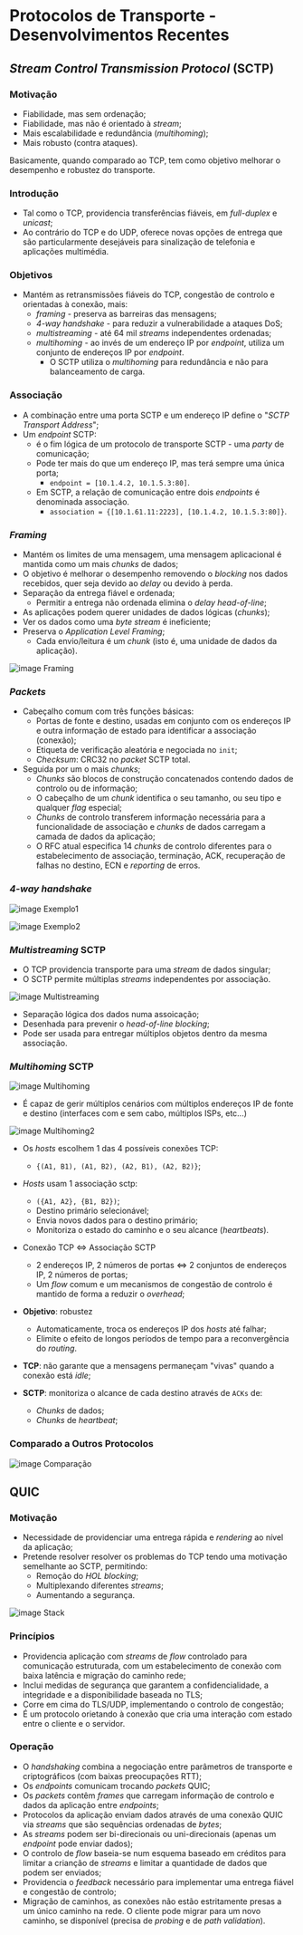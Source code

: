 # Protocolos de Transporte - Desenvolvimentos Recentes

## *Stream Control Transmission Protocol* (SCTP)

### Motivação

- Fiabilidade, mas sem ordenação;
- Fiabilidade, mas não é orientado à *stream*;
- Mais escalabilidade e redundância (*multihoming*);
- Mais robusto (contra ataques).

Basicamente, quando comparado ao TCP, tem como objetivo melhorar o desempenho e robustez do transporte.

### Introdução

- Tal como o TCP, providencia transferências fiáveis, em *full-duplex* e *unicast*;
- Ao contrário do TCP e do UDP, oferece novas opções de entrega que são particularmente desejáveis para sinalização de telefonia e aplicações multimédia.

### Objetivos

- Mantém as retransmissões fiáveis do TCP, congestão de controlo e orientadas à conexão, mais:
  - *framing* - preserva as barreiras das mensagens;
  - *4-way handshake* - para reduzir a vulnerabilidade a ataques DoS;
  - *multistreaming* - até 64 mil *streams* independentes ordenadas;
  - *multihoming* - ao invés de um endereço IP por *endpoint*, utiliza um conjunto de endereços IP por *endpoint*.
    - O SCTP utiliza o *multihoming* para redundância e não para balanceamento de carga.

### Associação

- A combinação entre uma porta SCTP e um endereço IP define o "*SCTP Transport Address*";
- Um *endpoint* SCTP:
  - é o fim lógica de um protocolo de transporte SCTP - uma *party* de comunicação;
  - Pode ter mais do que um endereço IP, mas terá sempre uma única porta;
    - `endpoint = [10.1.4.2, 10.1.5.3:80]`.
  - Em SCTP, a relação de comunicação entre dois *endpoints* é denominada associação.
    - `association = {[10.1.61.11:2223], [10.1.4.2, 10.1.5.3:80]}`.

### *Framing*

- Mantém os limites de uma mensagem, uma mensagem aplicacional é mantida como um mais *chunks* de dados;
- O objetivo é melhorar o desempenho removendo o *blocking* nos dados recebidos, quer seja devido ao *delay* ou devido à perda.
- Separação da entrega fiável e ordenada;
  - Permitir a entrega não ordenada elimina o *delay head-of-line*;
- As aplicações podem querer unidades de dados lógicas (*chunks*);
- Ver os dados como uma *byte stream* é ineficiente;
- Preserva o *Application Level Framing*;
  - Cada envio/leitura é um *chunk* (isto é, uma unidade de dados da aplicação).

![image Framing](images/sctp_framing.png)

### *Packets*

- Cabeçalho comum com três funções básicas:
  - Portas de fonte e destino, usadas em conjunto com os endereços IP e outra informação de estado para identificar a associação (conexão);
  - Etiqueta de verificação aleatória e negociada no `init`;
  - *Checksum*: CRC32 no *packet* SCTP total.
- Seguida por um o mais *chunks*;
  - *Chunks* são blocos de construção concatenados contendo dados de controlo ou de informação;
  - O cabeçalho de um *chunk* identifica o seu tamanho, ou seu tipo e qualquer *flag* especial;
  - *Chunks* de controlo transferem informação necessária para a funcionalidade de associação e *chunks* de dados carregam a camada de dados da aplicação;
  - O RFC atual especifica 14 *chunks* de controlo diferentes para o estabelecimento de associação, terminação, ACK, recuperação de falhas no destino, ECN e *reporting* de erros.

### *4-way handshake*

![image Exemplo1](images/4way_handshake_1.png)

![image Exemplo2](images/4way_handshake_2.png)

### *Multistreaming* SCTP

- O TCP providencia transporte para uma *stream* de dados singular;
- O SCTP permite múltiplas *streams* independentes por associação.

![image Multistreaming](images/sctp_multistreaming.png)

- Separação lógica dos dados numa assoicação;
- Desenhada para prevenir o *head-of-line blocking*;
- Pode ser usada para entregar múltiplos objetos dentro da mesma associação.

### *Multihoming* SCTP

![image Multihoming](images/sctp_multihoming.png)

- É capaz de gerir múltiplos cenários com múltiplos endereços IP de fonte e destino (interfaces com e sem cabo, múltiplos ISPs, etc...)

![image Multihoming2](images/sctp_multihoming2.png)

- Os *hosts* escolhem 1 das 4 possíveis conexões TCP:
  - `{(A1, B1), (A1, B2), (A2, B1), (A2, B2)}`;
- *Hosts* usam 1 associação sctp:
  - `({A1, A2}, {B1, B2})`;
  - Destino primário selecionável;
  - Envia novos dados para o destino primário;
  - Monitoriza o estado do caminho e o seu alcance (*heartbeats*).

- Conexão TCP $\Leftrightarrow$ Associação SCTP
  - 2 endereços IP, 2 números de portas $\Leftrightarrow$ 2 conjuntos de endereços IP, 2 números de portas;
  - Um *flow* comum e um mecanismos de congestão de controlo é mantido de forma a reduzir o *overhead*;
- **Objetivo**: robustez
  - Automaticamente, troca os endereços IP dos *hosts* até falhar;
  - Elimite o efeito de longos períodos de tempo para a reconvergência do *routing*.
- **TCP**: não garante que a mensagens permaneçam "vivas" quando a conexão está *idle*;
- **SCTP**: monitoriza o alcance de cada destino através de `ACKs` de:
  - *Chunks* de dados;
  - *Chunks* de *heartbeat*;

### Comparado a Outros Protocolos

![image Comparação](images/sctp_comparison.png)

## QUIC

### Motivação

- Necessidade de providenciar uma entrega rápida e *rendering* ao nível da aplicação;
- Pretende resolver resolver os problemas do TCP tendo uma motivação semelhante ao SCTP, permitindo:
  - Remoção do *HOL blocking*;
  - Multiplexando diferentes *streams*;
  - Aumentando a segurança.

![image Stack](images/quic_stack.png)

### Princípios

- Providencia aplicação com *streams* de *flow* controlado para comunicação estruturada, com um estabelecimento de conexão com baixa latência e migração do caminho rede;
- Inclui medidas de segurança que garantem a confidencialidade, a integridade e a disponibilidade baseada no TLS;
- Corre em cima do TLS/UDP, implementando o controlo de congestão;
- É um protocolo orietando à conexão que cria uma interação com estado entre o cliente e o servidor.

### Operação

- O *handshaking* combina a negociação entre parâmetros de transporte e criptográficos (com baixas preocupações RTT);
- Os *endpoints* comunicam trocando *packets* QUIC;
- Os *packets* contêm *frames* que carregam informação de controlo e dados da aplicação entre *endpoints*;
- Protocolos da aplicação enviam dados através de uma conexão QUIC via *streams* que são sequências ordenadas de *bytes*;
- As *streams* podem ser bi-direcionais ou uni-direcionais (apenas um *endpoint* pode enviar dados);
- O controlo de *flow* baseia-se num esquema baseado em créditos para limitar a crianção de *streams* e limitar a quantidade de dados que podem ser enviados;
- Providencia o *feedback* necessário para implementar uma entrega fiável e congestão de controlo;
- Migração de caminhos, as conexões não estão estritamente presas a um único caminho na rede. O cliente pode migrar para um novo caminho, se disponível (precisa de *probing* e de *path validation*).